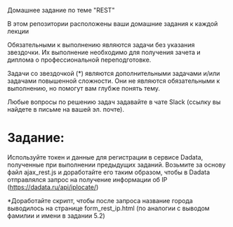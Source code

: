 Домашнее задание по теме "REST"

В этом репозитории расположены ваши домашние задания к каждой лекции

Обязательными к выполнению являются задачи без указания звездочки. Их выполнение необходимо для получения зачета и диплома о профессиональной переподготовке.

Задачи со звездочкой (*) являются дополнительными задачами и/или задачами повышенной сложности. Они не являются обязательными к выполнению, но помогут вам глубже понять тему.

Любые вопросы по решению задач задавайте в чате Slack (ссылку вы найдете в письме на вашей эл. почте).

# Задание:

Используйте токен и данные для регистрации в сервисе Dadata, полученные при выполнении предыдущих заданий.
Возьмите за основу файл ajax_rest.js и доработайте его таким образом, чтобы в Dadata отправлялся запрос на получение информации об IP (https://dadata.ru/api/iplocate/)

*Доработайте скрипт, чтобы после запроса название города выводилось на странице form_rest_ip.html (по аналогии с выводом фамилии и имени в задании 5.2)
